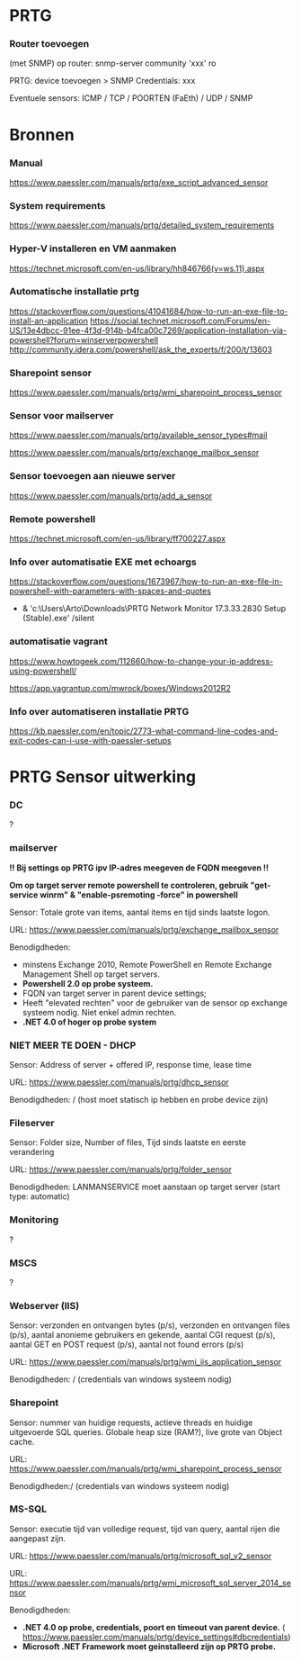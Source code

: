 # PRTG

### Router toevoegen

(met SNMP) op router: snmp-server community 'xxx' ro

PRTG: device toevoegen > SNMP Credentials: xxx

Eventuele sensors: ICMP / TCP / POORTEN (FaEth) / UDP / SNMP

# Bronnen
### Manual
https://www.paessler.com/manuals/prtg/exe_script_advanced_sensor
### System requirements
https://www.paessler.com/manuals/prtg/detailed_system_requirements
### Hyper-V installeren en VM aanmaken
https://technet.microsoft.com/en-us/library/hh846766(v=ws.11).aspx
### Automatische installatie prtg
https://stackoverflow.com/questions/41041684/how-to-run-an-exe-file-to-install-an-application
https://social.technet.microsoft.com/Forums/en-US/13e4dbcc-91ee-4f3d-914b-b4fca00c7269/application-installation-via-powershell?forum=winserverpowershell
http://community.idera.com/powershell/ask_the_experts/f/200/t/13603
### Sharepoint sensor
https://www.paessler.com/manuals/prtg/wmi_sharepoint_process_sensor

### Sensor voor mailserver
https://www.paessler.com/manuals/prtg/available_sensor_types#mail

https://www.paessler.com/manuals/prtg/exchange_mailbox_sensor

### Sensor toevoegen aan nieuwe server
https://www.paessler.com/manuals/prtg/add_a_sensor

### Remote powershell
https://technet.microsoft.com/en-us/library/ff700227.aspx

### Info over automatisatie EXE met echoargs
https://stackoverflow.com/questions/1673967/how-to-run-an-exe-file-in-powershell-with-parameters-with-spaces-and-quotes

* & 'c:\Users\Arto\Downloads\PRTG Network Monitor 17.3.33.2830 Setup (Stable).exe' /silent

### automatisatie vagrant
https://www.howtogeek.com/112660/how-to-change-your-ip-address-using-powershell/

https://app.vagrantup.com/mwrock/boxes/Windows2012R2

### Info over automatiseren installatie PRTG
https://kb.paessler.com/en/topic/2773-what-command-line-codes-and-exit-codes-can-i-use-with-paessler-setups

# PRTG Sensor uitwerking

### DC

?

### mailserver
**!! Bij settings op PRTG ipv IP-adres meegeven de FQDN meegeven !!**

**Om op target server remote powershell te controleren, gebruik "get-service winrm" & "enable-psremoting -force" in powershell**

Sensor: Totale grote van items, aantal items en tijd sinds laatste logon.

URL: https://www.paessler.com/manuals/prtg/exchange_mailbox_sensor

Benodigdheden:
- minstens Exchange 2010, Remote PowerShell en Remote Exchange Management Shell op target servers.
- **Powershell 2.0 op probe systeem.**
- FQDN van target server in parent device settings;
- Heeft "elevated rechten" voor de gebruiker van de sensor op exchange systeem nodig. Niet enkel admin rechten.
- **.NET 4.0 of hoger op probe system**

### NIET MEER TE DOEN - DHCP

Sensor: Address of server + offered IP, response time, lease time

URL: https://www.paessler.com/manuals/prtg/dhcp_sensor

Benodigdheden: / (host moet statisch ip hebben en probe device zijn)

### Fileserver

Sensor: Folder size, Number of files, Tijd sinds laatste en eerste verandering

URL: https://www.paessler.com/manuals/prtg/folder_sensor

Benodigdheden: LANMANSERVICE moet aanstaan op target server (start type: automatic)

### Monitoring

?

### MSCS

?

### Webserver (IIS)

Sensor: verzonden en ontvangen bytes (p/s), verzonden en ontvangen files (p/s), aantal anonieme gebruikers en gekende, aantal CGI request (p/s), aantal GET en POST request (p/s), aantal not found errors (p/s)

URL:  https://www.paessler.com/manuals/prtg/wmi_iis_application_sensor

Benodigdheden: / (credentials van windows systeem nodig)

### Sharepoint

Sensor: nummer van huidige requests, actieve threads en huidige uitgevoerde SQL queries. Globale heap size (RAM?), live grote van Object cache.

URL: https://www.paessler.com/manuals/prtg/wmi_sharepoint_process_sensor

Benodigdheden:/ (credentials van windows systeem nodig)

### MS-SQL

Sensor: executie tijd van volledige request, tijd van query, aantal rijen die aangepast zijn.

URL: https://www.paessler.com/manuals/prtg/microsoft_sql_v2_sensor

URL: https://www.paessler.com/manuals/prtg/wmi_microsoft_sql_server_2014_sensor

Benodigdheden:
- **.NET 4.0 op probe, credentials, poort en timeout van parent device.**
( https://www.paessler.com/manuals/prtg/device_settings#dbcredentials)
- **Microsoft .NET Framework moet geinstalleerd zijn op PRTG probe.**
